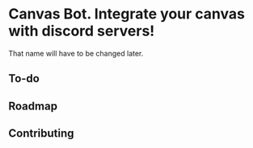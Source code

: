 # Canvas Bot. Integrate your canvas with discord servers!
 That name will have to be changed later. 

## To-do 


## Roadmap


## Contributing
